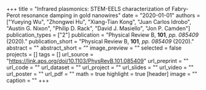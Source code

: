 +++
title = "Infrared plasmonics: STEM-EELS characterization of Fabry-Perot resonance damping in gold nanowires"
date = "2020-01-01"
authors = ["Yueying Wu", "Zhongwei Hu", "Xiang-Tian Kong", "Juan Carlos Idrobo", "Austin G. Nixon", "Philip D. Rack", "David J. Masiello", "Jon P. Camden"]
publication_types = ["2"]
publication = "Physical Review B, **101**, _pp. 085409_ (2020)."
publication_short = "Physical Review B, **101**, _pp. 085409_ (2020)."
abstract = ""
abstract_short = ""
image_preview = ""
selected = false
projects = []
tags = []
url_source = "https://link.aps.org/doi/10.1103/PhysRevB.101.085409"
url_preprint = ""
url_code = ""
url_dataset = ""
url_project = ""
url_slides = ""
url_video = ""
url_poster = ""
url_pdf = ""
math = true
highlight = true
[header]
image = ""
caption = ""
+++
